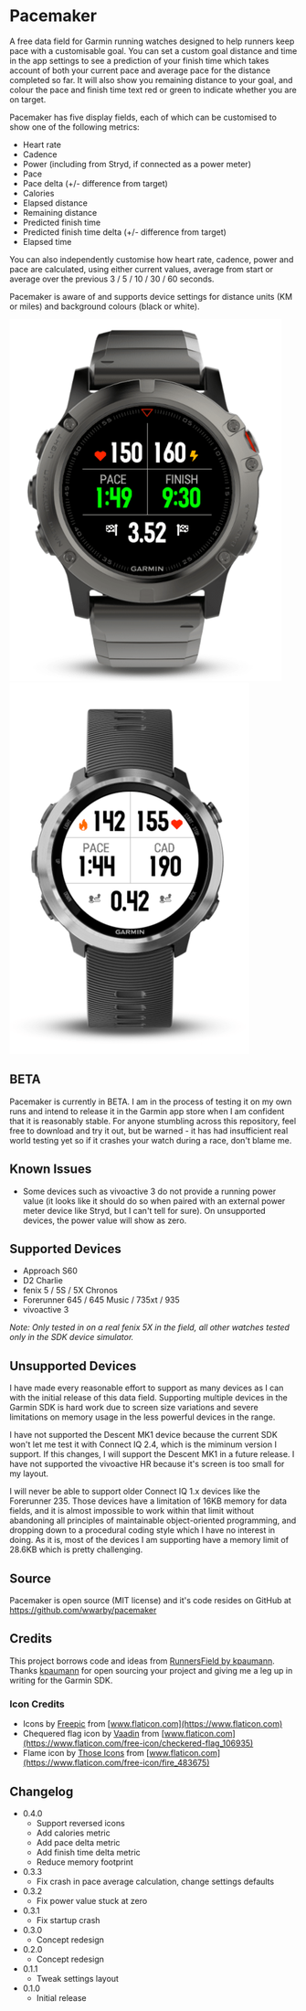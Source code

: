 # Pacemaker

A free data field for Garmin running watches designed to help runners keep pace with a customisable goal. You can set a
custom goal distance and time in the app settings to see a prediction of your finish time which takes account of both
your current pace and average pace for the distance completed so far. It will also show you remaining distance to your
goal, and colour the pace and finish time text red or green to indicate whether you are on target.

Pacemaker has five display fields, each of which can be customised to show one of the following metrics:
- Heart rate
- Cadence
- Power (including from Stryd, if connected as a power meter)
- Pace
- Pace delta (+/- difference from target)
- Calories
- Elapsed distance
- Remaining distance
- Predicted finish time
- Predicted finish time delta (+/- difference from target)
- Elapsed time

You can also independently customise how heart rate, cadence, power and pace are calculated, using either current values,
average from start or average over the previous 3 / 5 / 10 / 30 / 60 seconds.

Pacemaker is aware of and supports device settings for distance units (KM or miles) and background colours (black or white).

![Screenshot Light](/supporting-files/screenshots/screenshot-1.png) ![Screenshot Dark](/supporting-files/screenshots/screenshot-2.png)

## BETA
Pacemaker is currently in BETA. I am in the process of testing it on my own runs and intend to release it in the Garmin
app store when I am confident that it is reasonably stable. For anyone stumbling across this repository, feel free to
download and try it out, but be warned - it has had insufficient real world testing yet so if it crashes your watch during
a race, don't blame me.

## Known Issues
- Some devices such as vivoactive 3 do not provide a running power value (it looks like it should do so when paired with an external
power meter device like Stryd, but I can't tell for sure). On unsupported devices, the power value will show as zero.

## Supported Devices
- Approach S60
- D2 Charlie
- fenix 5 / 5S / 5X Chronos
- Forerunner 645 / 645 Music / 735xt / 935
- vivoactive 3

*Note: Only tested in on a real fenix 5X in the field, all other watches tested only in the SDK device simulator.*

## Unsupported Devices
I have made every reasonable effort to support as many devices as I can with the initial release of this data field.
Supporting multiple devices in the Garmin SDK is hard work due to screen size variations and severe limitations on memory usage
in the less powerful devices in the range.

I have not supported the Descent MK1 device because the current SDK won't let me test it with Connect IQ 2.4, which is the miminum
version I support. If this changes, I will support the Descent MK1 in a future release. I have not supported the vivoactive HR
because it's screen is too small for my layout.

I will never be able to support older Connect IQ 1.x devices like the Forerunner 235. Those devices have a limitation of
16KB memory for data fields, and it is almost impossible to work within that limit without abandoning all principles
of maintainable object-oriented programming, and dropping down to a procedural coding style which I have no interest in doing.
As it is, most of the devices I am supporting have a memory limit of 28.6KB which is pretty challenging.

## Source
Pacemaker is open source (MIT license) and it's code resides on GitHub at https://github.com/wwarby/pacemaker

## Credits
This project borrows code and ideas from [RunnersField by kpaumann](https://github.com/kopa/RunnersField).
Thanks [kpaumann](https://apps.garmin.com/en-GB/developer/ab0f2743-88d2-4f32-9fb0-5fc8ba61e55a/apps) for open sourcing
your project and giving me a leg up in writing for the Garmin SDK.

### Icon Credits
- Icons by [Freepic](https://www.flaticon.com/authors/freepik) from [www.flaticon.com](https://www.flaticon.com)
- Chequered flag icon by [Vaadin](https://www.flaticon.com/authors/vaadin) from [www.flaticon.com](https://www.flaticon.com/free-icon/checkered-flag_106935)
- Flame icon by [Those Icons](https://www.flaticon.com/authors/those-icons) from [www.flaticon.com](https://www.flaticon.com/free-icon/fire_483675)

## Changelog
- 0.4.0
  - Support reversed icons
  - Add calories metric
  - Add pace delta metric
  - Add finish time delta metric
  - Reduce memory footprint
- 0.3.3
  - Fix crash in pace average calculation, change settings defaults
- 0.3.2
  - Fix power value stuck at zero
- 0.3.1
  - Fix startup crash
- 0.3.0
  - Concept redesign
- 0.2.0
  - Concept redesign
- 0.1.1
  - Tweak settings layout
- 0.1.0
  - Initial release